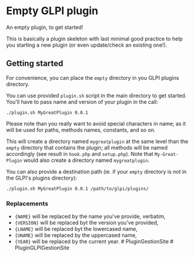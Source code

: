 # Empty GLPI plugin

An empty plugin, to get started!

This is basically a plugin skeleton with last minimal good practice to help you starting a new plugin (or even update/check an existing one!).

## Getting started

For convenience, you can place the `empty` directory in you GLPI plugins directory.

You can use provided `plugin.sh` script in the main directory to get started. You'll have to pass name and version of your plugin in the call:
```
./plugin.sh MyGreatPlugin 0.0.1
```

Please note than you really want to avoid special characters in name; as it will be used for paths, methods names, constants, and so on.

This will create a directory named `mygreatplugin` at the same level than the `empty` directory that contains the plugin;
all methods will be named accordingly (see result in `hook.php` and `setup.php`). Note that `My-Great-Plugin` would also create a directory named `mygreatplugin`.

You can also provide a destination path (ie. if your `empty` directory is not in the GLPI's plugins directory):
```
./plugin.sh MyGreatPlugin 0.0.1 /path/to/glpi/plugins/
```

### Replacements

* `{NAME}` will be replaced by the name you've provide, verbatim,
* `{VERSION}` will be replaced byt the version you've provided,
* `{LNAME}` will be replaced byt the lowercased name,
* `{UNAME}` will be replaced by the uppercased name,
* `{YEAR}` will be replaced by the current year.
#   P l u g i n G e s t i o n S i t e  
 #   P l u g i n G L P I G e s t i o n S i t e  
 